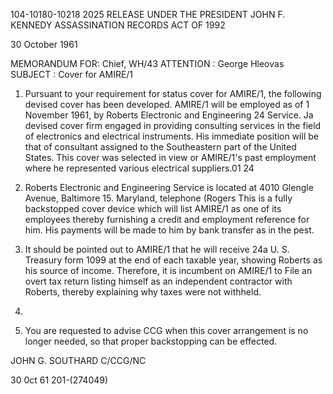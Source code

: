 104-10180-10218 2025 RELEASE UNDER THE PRESIDENT JOHN F. KENNEDY ASSASSINATION RECORDS ACT OF 1992

30 October 1961

MEMORANDUM FOR: Chief, WH/43
ATTENTION : George Hleovas
SUBJECT : Cover for AMIRE/1

1. Pursuant to your requirement for status cover for AMIRE/1,
the following devised cover has been developed. AMIRE/1 will be
employed as of 1 November 1961, by Roberts Electronic and Engineering 24
Service. Ja devised cover firm engaged in providing consulting
services in the field of electronics and electrical instruments.
His immediate position will be that of consultant assigned to the
Southeastern part of the United States. This cover was selected
in view or AMIRE/1's past employment where he represented various
electrical suppliers.01
24
2. Roberts Electronic and Engineering Service is located at
4010 Glengle Avenue, Baltimore 15. Maryland, telephone (Rogers
This is a fully backstopped cover device which will list AMIRE/1 as
one of its employees thereby furnishing a credit and employment
reference for him. His payments will be made to him by bank transfer
as in the pest.

3. It should be pointed out to AMIRE/1 that he will receive
24a U. S. Treasury form 1099 at the end of each taxable year, showing
Roberts as his source of income. Therefore, it is incumbent on
AMIRE/1 to File an overt tax return listing himself as an independent
contractor with Roberts, thereby explaining why taxes were not
withheld.
24.
4. You are requested to advise CCG when this cover arrangement
is no longer needed, so that proper backstopping can be effected.

JOHN G. SOUTHARD
C/CCG/NC

30 0ct 61
201-(274049)
